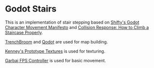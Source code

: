 # Godot Stairs

This is an implementation of stair stepping based on [Shifty's Godot Character Movement Manifesto](https://markdownpastebin.com/?id=d9d61e67f9d64db2bd215f165b931449) and [Collision Response: How to Climb a Staircase Properly](https://thelowrooms.com/articledir/programming_stepclimbing.php).

[TrenchBroom](https://github.com/TrenchBroom/TrenchBroom) and [Qodot](https://github.com/QodotPlugin/qodot-plugin) are used for map building.

[Kenney's Prototype Textures](https://www.kenney.nl/assets/prototype-textures) is used for texturing.

[Garbaj FPS Controller](https://github.com/GarbajYT/godot_updated_fps_controller) is used for basic movement.

